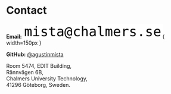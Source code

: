 # Contact

**Email:** ![](/assets/img/email.png){ width=150px }

**GitHub:** [\@agustinmista](https://github.com/agustinmista)

Room 5474, EDIT Building,\
Rännvägen 6B,\
Chalmers University Technology,\
41296 Göteborg, Sweden.
